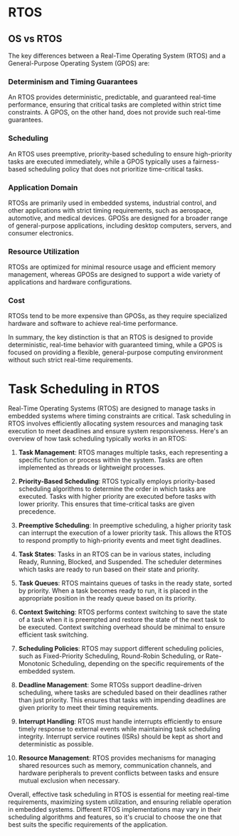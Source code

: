 # RTOS

## OS vs RTOS
The key differences between a Real-Time Operating System (RTOS) and a General-Purpose Operating System (GPOS) are:
### Determinism and Timing Guarantees
An RTOS provides deterministic, predictable, and guaranteed real-time performance, ensuring that critical tasks are completed within strict time constraints. A GPOS, on the other hand, does not provide such real-time guarantees.
### Scheduling
An RTOS uses preemptive, priority-based scheduling to ensure high-priority tasks are executed immediately, while a GPOS typically uses a fairness-based scheduling policy that does not prioritize time-critical tasks.
### Application Domain
RTOSs are primarily used in embedded systems, industrial control, and other applications with strict timing requirements, such as aerospace, automotive, and medical devices. GPOSs are designed for a broader range of general-purpose applications, including desktop computers, servers, and consumer electronics.
### Resource Utilization
RTOSs are optimized for minimal resource usage and efficient memory management, whereas GPOSs are designed to support a wide variety of applications and hardware configurations.
### Cost
RTOSs tend to be more expensive than GPOSs, as they require specialized hardware and software to achieve real-time performance.

In summary, the key distinction is that an RTOS is designed to provide deterministic, real-time behavior with guaranteed timing, while a GPOS is focused on providing a flexible, general-purpose computing environment without such strict real-time requirements.

# Task Scheduling in RTOS

Real-Time Operating Systems (RTOS) are designed to manage tasks in embedded systems where timing constraints are critical. Task scheduling in RTOS involves efficiently allocating system resources and managing task execution to meet deadlines and ensure system responsiveness. Here's an overview of how task scheduling typically works in an RTOS:

1. **Task Management**: RTOS manages multiple tasks, each representing a specific function or process within the system. Tasks are often implemented as threads or lightweight processes.

2. **Priority-Based Scheduling**: RTOS typically employs priority-based scheduling algorithms to determine the order in which tasks are executed. Tasks with higher priority are executed before tasks with lower priority. This ensures that time-critical tasks are given precedence.

3. **Preemptive Scheduling**: In preemptive scheduling, a higher priority task can interrupt the execution of a lower priority task. This allows the RTOS to respond promptly to high-priority events and meet tight deadlines.

4. **Task States**: Tasks in an RTOS can be in various states, including Ready, Running, Blocked, and Suspended. The scheduler determines which tasks are ready to run based on their state and priority.

5. **Task Queues**: RTOS maintains queues of tasks in the ready state, sorted by priority. When a task becomes ready to run, it is placed in the appropriate position in the ready queue based on its priority.

6. **Context Switching**: RTOS performs context switching to save the state of a task when it is preempted and restore the state of the next task to be executed. Context switching overhead should be minimal to ensure efficient task switching.

7. **Scheduling Policies**: RTOS may support different scheduling policies, such as Fixed-Priority Scheduling, Round-Robin Scheduling, or Rate-Monotonic Scheduling, depending on the specific requirements of the embedded system.

8. **Deadline Management**: Some RTOSs support deadline-driven scheduling, where tasks are scheduled based on their deadlines rather than just priority. This ensures that tasks with impending deadlines are given priority to meet their timing requirements.

9. **Interrupt Handling**: RTOS must handle interrupts efficiently to ensure timely response to external events while maintaining task scheduling integrity. Interrupt service routines (ISRs) should be kept as short and deterministic as possible.

10. **Resource Management**: RTOS provides mechanisms for managing shared resources such as memory, communication channels, and hardware peripherals to prevent conflicts between tasks and ensure mutual exclusion when necessary.

Overall, effective task scheduling in RTOS is essential for meeting real-time requirements, maximizing system utilization, and ensuring reliable operation in embedded systems. Different RTOS implementations may vary in their scheduling algorithms and features, so it's crucial to choose the one that best suits the specific requirements of the application.
